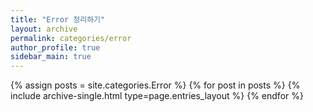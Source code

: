 ```yaml
---
title: "Error 정리하기"
layout: archive
permalink: categories/error
author_profile: true
sidebar_main: true
---
```


{% assign posts = site.categories.Error %}
{% for post in posts %} {% include archive-single.html type=page.entries_layout %} {% endfor %}
